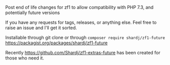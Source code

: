 Post end of life changes for zf1 to allow compatibility with PHP 7.3, and potentially future versions

If you have any requests for tags, releases, or anything else. Feel free to raise an issue and I'll get it sorted.

Installable through git clone or through `composer require shardj/zf1-future` https://packagist.org/packages/shardj/zf1-future

Recently https://github.com/Shardj/zf1-extras-future has been created for those who need it.
